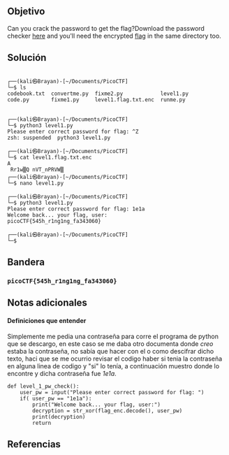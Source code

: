 ## Objetivo

Can you crack the password to get the flag?Download the password checker [here](https://artifacts.picoctf.net/c/52/level1.py) and you'll need the encrypted [flag](https://artifacts.picoctf.net/c/52/level1.flag.txt.enc) in the same directory too.

## Solución
```
                                                                             
┌──(kali㉿Brayan)-[~/Documents/PicoCTF]
└─$ ls
codebook.txt  convertme.py  fixme2.py            level1.py
code.py       fixme1.py     level1.flag.txt.enc  runme.py
                                                                             
                                                                             
┌──(kali㉿Brayan)-[~/Documents/PicoCTF]
└─$ python3 level1.py
Please enter correct password for flag: ^Z
zsh: suspended  python3 level1.py
                                                                             
┌──(kali㉿Brayan)-[~/Documents/PicoCTF]
└─$ cat level1.flag.txt.enc
A
 Rr1w▒Q nVT_nPRVW▒                                                                             
┌──(kali㉿Brayan)-[~/Documents/PicoCTF]
└─$ nano level1.py
                                                                             
┌──(kali㉿Brayan)-[~/Documents/PicoCTF]
└─$ python3 level1.py
Please enter correct password for flag: 1e1a
Welcome back... your flag, user:
picoCTF{545h_r1ng1ng_fa343060}
                                                                             
┌──(kali㉿Brayan)-[~/Documents/PicoCTF]
└─$ 

```
## Bandera

### `picoCTF{545h_r1ng1ng_fa343060}`
 
## Notas adicionales

#### Definiciones que entender

Simplemente me pedia una contraseña para corre el programa de python que se descargo, en este caso se me daba otro documenta donde *creo* estaba la contraseña, no sabía que hacer con el o como descifrar dicho texto, haci que se me ocurrio revisar el codigo haber si tenia la contraseña en alguna linea de codigo y "si" lo tenía, a continuación muestro donde lo encontre y dicha contraseña fue *1e1a*.

```
def level_1_pw_check():
    user_pw = input("Please enter correct password for flag: ")
    if( user_pw == "1e1a"):
        print("Welcome back... your flag, user:")
        decryption = str_xor(flag_enc.decode(), user_pw)
        print(decryption)
        return
```
## Referencias